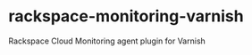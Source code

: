 rackspace-monitoring-varnish
============================

Rackspace Cloud Monitoring agent plugin for Varnish
